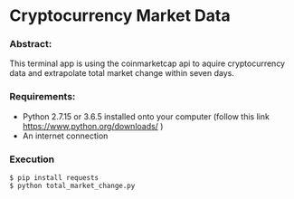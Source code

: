 # Cryptocurrency Market Data
### Abstract:
This terminal app is using the coinmarketcap api to aquire cryptocurrency data and extrapolate total market change within seven days.
### Requirements:
* Python 2.7.15 or 3.6.5 installed onto your computer (follow this link https://www.python.org/downloads/ )
* An internet connection

### Execution
```
$ pip install requests
$ python total_market_change.py
```